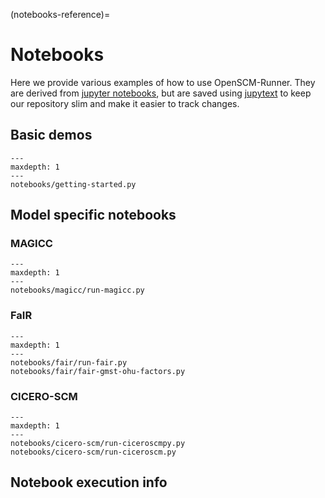 (notebooks-reference)=

# Notebooks

Here we provide various examples of how to use OpenSCM-Runner.
They  are derived from
[jupyter notebooks](https://docs.jupyter.org/en/latest/start/index.html),
but are saved using [jupytext](https://jupytext.readthedocs.io/en/latest/)
to keep our repository slim and make it easier to track changes.

## Basic demos

```{toctree}
---
maxdepth: 1
---
notebooks/getting-started.py
```

## Model specific notebooks

### MAGICC

```{toctree}
---
maxdepth: 1
---
notebooks/magicc/run-magicc.py
```

### FaIR

```{toctree}
---
maxdepth: 1
---
notebooks/fair/run-fair.py
notebooks/fair/fair-gmst-ohu-factors.py
```

### CICERO-SCM

```{toctree}
---
maxdepth: 1
---
notebooks/cicero-scm/run-ciceroscmpy.py
notebooks/cicero-scm/run-ciceroscm.py
```

## Notebook execution info

```{nb-exec-table}
```
